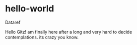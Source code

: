 # hello-world
Dataref

Hello Gitz! am finally here after a long and very hard to decide contemplations.
its crazy you know.

